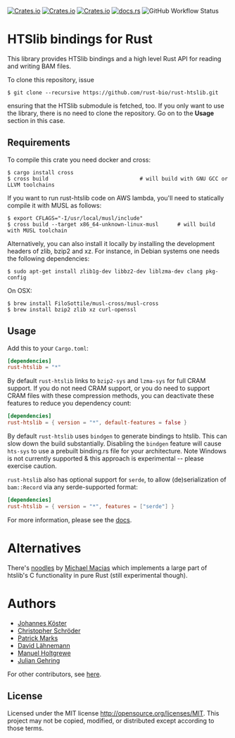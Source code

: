 [![Crates.io](https://img.shields.io/crates/d/rust-htslib.svg)](https://crates.io/crates/rust-htslib)
[![Crates.io](https://img.shields.io/crates/v/rust-htslib.svg)](https://crates.io/crates/rust-htslib)
[![Crates.io](https://img.shields.io/crates/l/rust-htslib.svg)](https://crates.io/crates/rust-htslib)
[![docs.rs](https://docs.rs/rust-htslib/badge.svg)](https://docs.rs/rust-htslib)
![GitHub Workflow Status](https://img.shields.io/github/workflow/status/rust-bio/rust-htslib/CI/master?label=tests)

# HTSlib bindings for Rust

This library provides HTSlib bindings and a high level Rust API for reading and writing BAM files.

To clone this repository, issue

```shell
$ git clone --recursive https://github.com/rust-bio/rust-htslib.git
```

ensuring that the HTSlib submodule is fetched, too.
If you only want to use the library, there is no need to clone the repository. Go on to the **Usage** section in this case.

## Requirements

To compile this crate you need docker and cross:

```shell
$ cargo install cross
$ cross build 				              # will build with GNU GCC or LLVM toolchains
```

If you want to run rust-htslib code on AWS lambda, you'll need to statically compile it with MUSL as follows:

```shell
$ export CFLAGS="-I/usr/local/musl/include"
$ cross build --target x86_64-unknown-linux-musl      # will build with MUSL toolchain
```

Alternatively, you can also install it locally by installing the development headers of zlib, bzip2 and xz. For instance, in Debian systems one needs the following dependencies:

```shell
$ sudo apt-get install zlib1g-dev libbz2-dev liblzma-dev clang pkg-config
```

On OSX:

```shell
$ brew install FiloSottile/musl-cross/musl-cross
$ brew install bzip2 zlib xz curl-openssl
```

## Usage

Add this to your `Cargo.toml`:
```toml
[dependencies]
rust-htslib = "*"
```

By default `rust-htslib` links to `bzip2-sys` and `lzma-sys` for full CRAM support. If you do not need CRAM support, or you do need to support CRAM files
with these compression methods, you can deactivate these features to reduce you dependency count:

```toml
[dependencies]
rust-htslib = { version = "*", default-features = false }
```

By default `rust-htslib` uses `bindgen` to generate bindings to htslib. This can slow down the build substantially. Disabling the `bindgen` feature will 
cause `hts-sys` to use a prebuilt binding.rs file for your architecture.  Note
Windows is not currently supported & this approach is experimental -- please 
exercise caution.

`rust-htslib` also has optional support for `serde`, to allow (de)serialization of `bam::Record` via any serde-supported format:

```toml
[dependencies]
rust-htslib = { version = "*", features = ["serde"] }
```

For more information, please see the [docs](https://docs.rs/rust-htslib).

# Alternatives

There's [noodles](https://github.com/zaeleus/noodles) by [Michael Macias](https://github.com/zaeleus) which implements a large part of htslib's C functionality in pure Rust (still experimental though).

# Authors

* [Johannes Köster](https://github.com/johanneskoester)
* [Christopher Schröder](https://github.com/christopher-schroeder)
* [Patrick Marks](https://github.com/pmarks)
* [David Lähnemann](https://github.com/dlaehnemann)
* [Manuel Holtgrewe](https://github.com/holtgrewe)
* [Julian Gehring](https://github.com/juliangehring)

For other contributors, see [here](https://github.com/rust-bio/rust-htslib/graphs/contributors).

## License

Licensed under the MIT license http://opensource.org/licenses/MIT. This project may not be copied, modified, or distributed except according to those terms.
